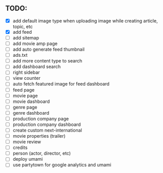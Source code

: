 ## TODO: 
- [x] add default image type when uploading image while creating article, topic, etc
- [x] add feed
- [ ] add sitemap
- [ ] add movie amp page
- [ ] add auto generate feed thumbnail
- [ ] ads.txt
- [ ] add more content type to search
- [ ] add dashboard search
- [ ] right sidebar
- [ ] view counter
- [ ] auto fetch featured image for feed dashboard
- [ ] feed page
- [ ] movie page
- [ ] movie dashboard
- [ ] genre page
- [ ] genre dashboard
- [ ] production company page
- [ ] production company dashboard
- [ ] create custom next-international
- [ ] movie properties (trailer)
- [ ] movie review
- [ ] credits
- [ ] person (actor, director, etc)
- [ ] deploy umami
- [ ] use partytown for google analytics and umami
